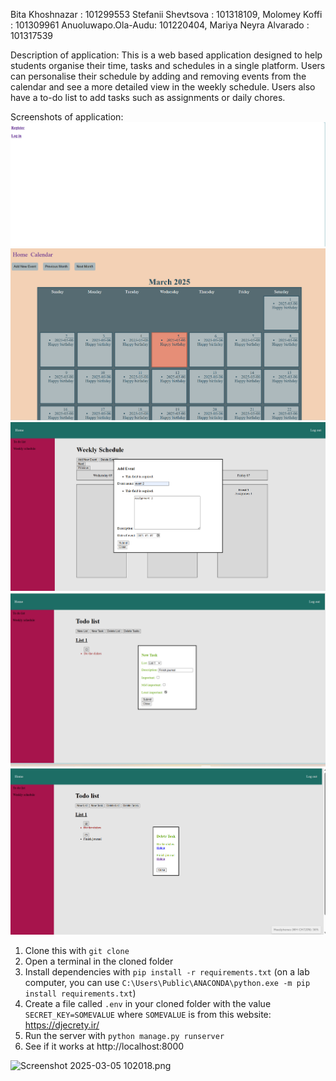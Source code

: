 Bita Khoshnazar : 101299553 
Stefanii Shevtsova : 101318109,
Molomey Koffi : 101309961
Anuoluwapo.Ola-Audu: 101220404, 
Mariya Neyra Alvarado : 101317539

Description of application:
This is a web based application designed to help students organise their time, tasks and schedules in a single platform.
Users can personalise their schedule by adding and removing events from the calendar and see a more detailed view in the weekly schedule. 
Users also have a to-do list to add tasks such as assignments or daily chores.

Screenshots of application: 
![Screenshot 1](img_1.png)
![Screenshot 2](img.png)
![img_2.png](img_2.png)
![img_3.png](img_3.png)
![img_4.png](img_4.png)

1) Clone this with `git clone`
2) Open a terminal in the cloned folder
3) Install dependencies with `pip install -r requirements.txt` (on a lab computer, you can use `C:\Users\Public\ANACONDA\python.exe -m pip install requirements.txt`)
4) Create a file called `.env` in your cloned folder with the value `SECRET_KEY=SOMEVALUE` where `SOMEVALUE` is from this website: https://djecrety.ir/
5) Run the server with `python manage.py runserver`
6) See if it works at http://localhost:8000

![Screenshot 2025-03-05 102018.png](../../Screenshots/Screenshot%202025-03-05%20102018.png)

